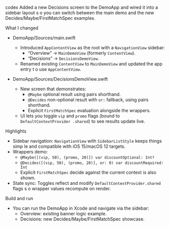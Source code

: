 codex
Added a new Decisions screen to the DemoApp and wired it into a sidebar layout s
o you can switch between the main demo and the new Decides/Maybe/FirstMatchSpec
examples.

What I changed
- DemoApp/Sources/main.swift
  - Introduced `AppContentView` as the root with a `NavigationView` sidebar:
    - “Overview” → `MainDemoView` (formerly `ContentView`).
    - “Decisions” → `DecisionsDemoView`.
  - Renamed existing `ContentView` to `MainDemoView` and updated the app entry t
o use `AppContentView`.

- DemoApp/Sources/DecisionsDemoView.swift
  - New screen that demonstrates:
    - `@Maybe` optional result using pairs shorthand.
    - `@Decides` non-optional result with `or:` fallback, using pairs shorthand.
    - Explicit `FirstMatchSpec` evaluation alongside the wrappers.
  - UI lets you toggle `vip` and `promo` flags (bound to `DefaultContextProvider
.shared`) to see results update live.

Highlights
- Sidebar navigation: `NavigationView` with `SidebarListStyle` keeps things simp
le and compatible with iOS 15/macOS 12 targets.
- Wrappers demo:
  - `@Maybe([(vip, 50), (promo, 20)]) var discountOptional: Int?`
  - `@Decides([(vip, 50), (promo, 20)], or: 0) var discountRequired: Int`
  - Explicit `FirstMatchSpec` decide against the current context is also shown.
- State sync: Toggles reflect and modify `DefaultContextProvider.shared` flags s
o wrapper values recompute on render.

Build and run
- You can run the DemoApp in Xcode and navigate via the sidebar:
  - Overview: existing banner logic example.
  - Decisions: new Decides/Maybe/FirstMatchSpec showcase.
